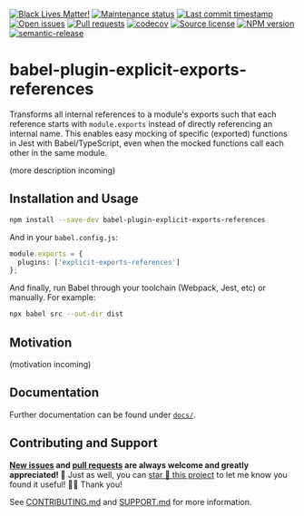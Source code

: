 <!-- prettier-ignore-start -->

<!-- badges-start -->

[![Black Lives Matter!][badge-blm]][link-blm]
[![Maintenance status][badge-maintenance]][link-repo]
[![Last commit timestamp][badge-last-commit]][link-repo]
[![Open issues][badge-issues]][link-issues]
[![Pull requests][badge-pulls]][link-pulls]
[![codecov][badge-codecov]][link-codecov]
[![Source license][badge-license]][link-license]
[![NPM version][badge-npm]][link-npm]
[![semantic-release][badge-semantic-release]][link-semantic-release]

<!-- badges-end -->

<!-- prettier-ignore-end -->

# babel-plugin-explicit-exports-references

Transforms all internal references to a module's exports such that each reference starts with `module.exports` instead of directly referencing an internal name. This enables easy mocking of specific (exported) functions in Jest with Babel/TypeScript, even when the mocked functions call each other in the same module.

(more description incoming)

## Installation and Usage

```Bash
npm install --save-dev babel-plugin-explicit-exports-references
```

And in your `babel.config.js`:

```typescript
module.exports = {
  plugins: ['explicit-exports-references']
};
```

And finally, run Babel through your toolchain (Webpack, Jest, etc) or manually.
For example:

```Bash
npx babel src --out-dir dist
```

## Motivation

(motivation incoming)

## Documentation

Further documentation can be found under [`docs/`][docs].

## Contributing and Support

**[New issues][choose-new-issue] and [pull requests][pr-compare] are always
welcome and greatly appreciated! 🤩** Just as well, you can [star 🌟 this
project][link-repo] to let me know you found it useful! ✊🏿 Thank you!

See [CONTRIBUTING.md][contributing] and [SUPPORT.md][support] for more
information.

[badge-blm]: https://api.ergodark.com/badges/blm 'Join the movement!'
[link-blm]: https://secure.actblue.com/donate/ms_blm_homepage_2019
[badge-maintenance]:
  https://img.shields.io/maintenance/active/2021
  'Is this package maintained?'
[link-repo]:
  https://github.com/xunnamius/babel-plugin-explicit-exports-references
[badge-last-commit]:
  https://img.shields.io/github/last-commit/xunnamius/babel-plugin-explicit-exports-references
  'When was the last commit to the official repo?'
[badge-issues]:
  https://isitmaintained.com/badge/open/Xunnamius/babel-plugin-explicit-exports-references.svg
  'Number of known issues with this package'
[link-issues]:
  https://github.com/Xunnamius/babel-plugin-explicit-exports-references/issues?q=
[badge-pulls]:
  https://img.shields.io/github/issues-pr/xunnamius/babel-plugin-explicit-exports-references
  'Number of open pull requests'
[link-pulls]:
  https://github.com/xunnamius/babel-plugin-explicit-exports-references/pulls
[badge-codecov]:
  https://codecov.io/gh/Xunnamius/babel-plugin-explicit-exports-references/branch/main/graph/badge.svg?token=HWRIOBAAPW
  'Is this package well-tested?'
[link-codecov]:
  https://codecov.io/gh/Xunnamius/babel-plugin-explicit-exports-references
[package-json]: package.json
[badge-license]:
  https://img.shields.io/npm/l/babel-plugin-explicit-exports-references
  "This package's source license"
[link-license]:
  https://github.com/Xunnamius/babel-plugin-explicit-exports-references/blob/main/LICENSE
[badge-npm]:
  https://api.ergodark.com/badges/npm-pkg-version/babel-plugin-explicit-exports-references
  'Install this package using npm or yarn!'
[link-npm]:
  https://www.npmjs.com/package/babel-plugin-explicit-exports-references
[badge-semantic-release]:
  https://img.shields.io/badge/%20%20%F0%9F%93%A6%F0%9F%9A%80-semantic--release-e10079.svg
  'This repo practices continuous integration and deployment!'
[link-semantic-release]: https://github.com/semantic-release/semantic-release
[side-effects-key]:
  https://webpack.js.org/guides/tree-shaking/#mark-the-file-as-side-effect-free
[exports-main-key]:
  https://github.com/nodejs/node/blob/8d8e06a345043bec787e904edc9a2f5c5e9c275f/doc/api/packages.md#package-entry-points
[tree-shaking]: https://webpack.js.org/guides/tree-shaking
[local-pkg]:
  https://github.com/nodejs/node/blob/8d8e06a345043bec787e904edc9a2f5c5e9c275f/doc/api/packages.md#type
[choose-new-issue]:
  https://github.com/Xunnamius/babel-plugin-explicit-exports-references/issues/new/choose
[pr-compare]:
  https://github.com/Xunnamius/babel-plugin-explicit-exports-references/compare
[contributing]: CONTRIBUTING.md
[support]: .github/SUPPORT.md
[docs]: docs

